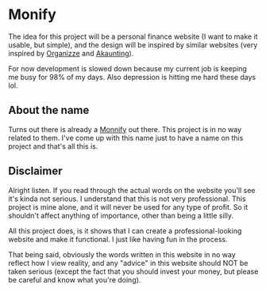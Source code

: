 # Monify

The idea for this project will be a personal finance website (I want to make it
usable, but simple), and the design will be inspired by similar websites (very
inspired by <a href="https://www.organizze.com.br/">Organizze</a> and <a
href="https://akaunting.com/">Akaunting</a>). 

For now development is slowed down because my current job is keeping me busy
for 98% of my days. Also depression is hitting me hard these days lol.


## About the name

Turns out there is already a <a href="https://monnify.com/">Monnify</a> out
there. This project is in no way related to them. I've come up with this name
just to have a name on this project and that's all this is.

## Disclaimer

Alright listen. If you read through the actual words on the website you'll see
it's kinda not serious. I understand that this is not very professional. This
project is mine alone, and it will never be used for any type of profit. So it
shouldn't affect anything of importance, other than being a little silly.

All this project does, is it shows that I can create a professional-looking
website and make it functional. I just like having fun in the process.

That being said, obviously the words written in this website in no way reflect
how I view reality, and any "advice" in this website should NOT be taken
serious (except the fact that you should invest your money, but please be
careful and know what you're doing).
